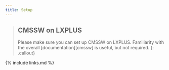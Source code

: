```yaml
---
title: Setup
---
```

> ## CMSSW on LXPLUS
> Please make sure you can set up CMSSW on LXPLUS. Familiarity with the overall [documentation][cmssw] is useful, but not required.
{: .callout}


{% include links.md %}
